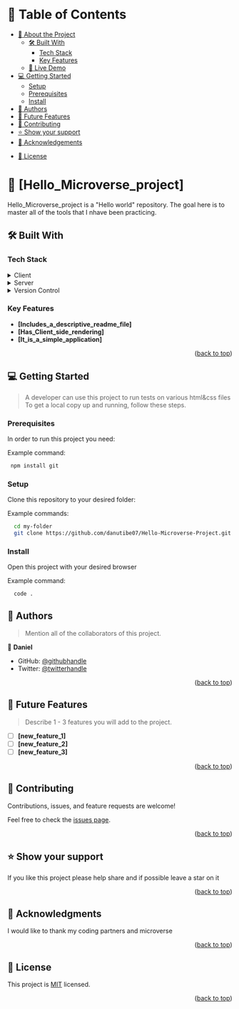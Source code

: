 <a name="readme-top"></a>

<!--
HOW TO USE:
This is an example of how you may give instructions on setting up your project locally.

Modify this file to match your project and remove sections that don't apply.

REQUIRED SECTIONS:
- Table of Contents
- About the Project
  - Built With
  - Live Demo
- Getting Started
- Authors
- Future Features
- Contributing
- Show your support
- Acknowledgements
- License

OPTIONAL SECTIONS:
- FAQ

After you're finished please remove all the comments and instructions!
-->
</div>

<!-- TABLE OF CONTENTS -->

# 📗 Table of Contents

- [📖 About the Project](#about-project)
  - [🛠 Built With](#built-with)
    - [Tech Stack](#tech-stack)
    - [Key Features](#key-features)
  - [🚀 Live Demo](#live-demo)
- [💻 Getting Started](#getting-started)
  - [Setup](#setup)
  - [Prerequisites](#prerequisites)
  - [Install](#install)
  <!-- - [Usage](#usage)
  - [Run tests](#run-tests)
  - [Deployment](#triangular_flag_on_post-deployment) -->
- [👥 Authors](#authors)
- [🔭 Future Features](#future-features)
- [🤝 Contributing](#contributing)
- [⭐️ Show your support](#support)
- [🙏 Acknowledgements](#acknowledgements)
<!-- - [❓ FAQ (OPTIONAL)](#faq) -->
- [📝 License](#license)

<!-- PROJECT DESCRIPTION -->

# 📖 [Hello_Microverse_project] <a name="about-project"></a>

Hello_Microverse_project is a "Hello world" repository. The goal here is to master all of the tools that I nhave been practicing.

## 🛠 Built With <a name="built-with"></a>

### Tech Stack <a name="tech-stack"></a>
<!-- 
> Describe the tech stack and include only the relevant sections that apply to your project. -->

<details>
  <summary>Client</summary>
  <ul>
    <li><a href="https://github.com/microverseinc/curriculum-html-css/blob/main/html5.md/">HTML & CSS</a></li>
  </ul>
</details>

<details>
  <summary>Server</summary>
  <ul>
    <li><a href="https://github.com/microverseinc/curriculum-transversal-skills/blob/main/clean-code/linters.md">Linter.yml</a></li>
  </ul>
</details>
<details>
  <summary>Version Control </summary>
  <ul>
    <li><a href="https://github.com/microverseinc/curriculum-transversal-skills/blob/main/git-github/git_github_basics.md">Git & Github</a></li>
  </ul>
</details> 
<!-- Features -->

### Key Features <a name="key-features"></a>

<!-- > Describe between 1-3 key features of the application. -->

- **[Includes_a_descriptive_readme_file]**
- **[Has_Client_side_rendering]**
- **[It_is_a_simple_application]**

<p align="right">(<a href="#readme-top">back to top</a>)</p>

<!-- LIVE DEMO -->

<!-- ## 🚀 Live Demo <a name="live-demo"></a>

> Add a link to your deployed project.

- [Live Demo Link](https://yourdeployedapplicationlink.com)

<p align="right">(<a href="#readme-top">back to top</a>)</p> -->

<!-- GETTING STARTED -->

## 💻 Getting Started <a name="getting-started"></a>

> A developer can use this project to run tests on various html&css files
To get a local copy up and running, follow these steps.

### Prerequisites

In order to run this project you need:


Example command:

```sh
 npm install git
```


### Setup

Clone this repository to your desired folder:


Example commands:

```sh
  cd my-folder
  git clone https://github.com/danutibe07/Hello-Microverse-Project.git
```

### Install

Open this project with your desired browser


Example command:

```sh
  code .
```
<!-- 
### Usage -->

<!-- To run the project, execute the following command: -->

<!--
Example command:

```sh
  rails server
```
--->

<!-- ### Run tests -->

<!-- To run tests, run the following command: -->

<!--
Example command:

```sh
  bin/rails test test/models/article_test.rb
```
--->
<!-- 
### Deployment -->
<!-- 
You can deploy this project using: -->

<!--
Example:

```sh

```
 -->

<!-- <p align="right">(<a href="#readme-top">back to top</a>)</p> -->

<!-- AUTHORS -->

## 👥 Authors <a name="authors"></a>

> Mention all of the collaborators of this project.

👤 **Daniel**

- GitHub: [@githubhandle](https://github.com/danutibe07)
- Twitter: [@twitterhandle](https://twitter.com/Danielutibe07?t=2kvKPTZQ7IGCw2FugE9xCQ&s=09)
<!-- - LinkedIn: [LinkedIn](https://linkedin.com/in/linkedinhandle) -->

<p align="right">(<a href="#readme-top">back to top</a>)</p>

<!-- FUTURE FEATURES -->

## 🔭 Future Features <a name="future-features"></a>

> Describe 1 - 3 features you will add to the project.

- [ ] **[new_feature_1]**
- [ ] **[new_feature_2]**
- [ ] **[new_feature_3]**

<p align="right">(<a href="#readme-top">back to top</a>)</p>

<!-- CONTRIBUTING -->

## 🤝 Contributing <a name="contributing"></a>

Contributions, issues, and feature requests are welcome!

Feel free to check the [issues page](../../issues/).

<p align="right">(<a href="#readme-top">back to top</a>)</p>

<!-- SUPPORT -->

## ⭐️ Show your support <a name="support"></a>

<!-- > Write a message to encourage readers to support your project -->

If you like this project please help share and if possible leave a star on it

<p align="right">(<a href="#readme-top">back to top</a>)</p>

<!-- ACKNOWLEDGEMENTS -->

## 🙏 Acknowledgments <a name="acknowledgements"></a>

<!-- > Give credit to everyone who inspired your codebase. -->

I would like to thank my coding partners and microverse

<p align="right">(<a href="#readme-top">back to top</a>)</p>

<!-- FAQ (optional) -->
<!-- 
## ❓ FAQ (OPTIONAL) <a name="faq"></a>
<!-- 
> Add at least 2 questions new developers would ask when they decide to use your project. -->
<!-- 
- **[Question_1]**

  - [Answer_1]

- **[Question_2]**

  - [Answer_2] -->
<!-- 
<p align="right">(<a href="#readme-top">back to top</a>)</p> --> 

<!-- LICENSE -->

## 📝 License <a name="license"></a>

This project is [MIT](./LICENSE) licensed.
<!-- 
_NOTE: we recommend using the [MIT license](https://choosealicense.com/licenses/mit/) - you can set it up quickly by [using templates available on GitHub](https://docs.github.com/en/communities/setting-up-your-project-for-healthy-contributions/adding-a-license-to-a-repository). You can also use [any other license](https://choosealicense.com/licenses/) if you wish._ -->

<p align="right">(<a href="#readme-top">back to top</a>)</p>
